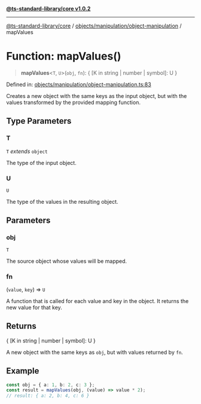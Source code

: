 [**@ts-standard-library/core v1.0.2**](../../../../README.md)

***

[@ts-standard-library/core](../../../../modules.md) / [objects/manipulation/object-manipulation](../README.md) / mapValues

# Function: mapValues()

> **mapValues**\<`T`, `U`\>(`obj`, `fn`): \{ \[K in string \| number \| symbol\]: U \}

Defined in: [objects/manipulation/object-manipulation.ts:83](https://github.com/gabaudette/ts-stdlib/blob/4a412e6fb273dc9fcab54b84c05921f52dac4b3f/packages/core/src/objects/manipulation/object-manipulation.ts#L83)

Creates a new object with the same keys as the input object, but with the values transformed by the provided mapping function.

## Type Parameters

### T

`T` *extends* `object`

The type of the input object.

### U

`U`

The type of the values in the resulting object.

## Parameters

### obj

`T`

The source object whose values will be mapped.

### fn

(`value`, `key`) => `U`

A function that is called for each value and key in the object. It returns the new value for that key.

## Returns

\{ \[K in string \| number \| symbol\]: U \}

A new object with the same keys as `obj`, but with values returned by `fn`.

## Example

```typescript
const obj = { a: 1, b: 2, c: 3 };
const result = mapValues(obj, (value) => value * 2);
// result: { a: 2, b: 4, c: 6 }
```
